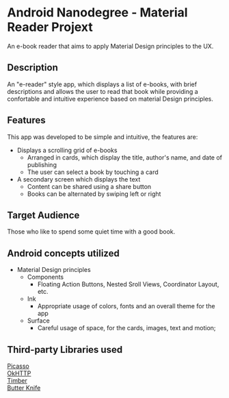# Android Nanodegree - Material Reader Projext

An e-book reader that aims to apply Material Design principles to the UX.

## Description

An "e-reader" style app, which displays a list of e-books, with brief descriptions and allows the user to read that book while providing a confortable and intuitive experience based on material Design principles.

## Features

This app was developed to be simple and intuitive, the features are:

* Displays a scrolling grid of e-books
  * Arranged in cards, which display the title, author's name, and date of publishing
  * The user can select a book by touching a card
* A secondary screen which displays the text
  * Content can be shared using a share button
  * Books can be alternated by swiping left or right

## Target Audience

Those who like to spend some quiet time with a good book.

## Android concepts utilized

* Material Design principles
  * Components
    * Floating Action Buttons, Nested Sroll Views, Coordinator Layout, etc.
  * Ink
    * Appropriate usage of colors, fonts and an overall theme for the app
  * Surface
    * Careful usage of space, for the cards, images, text and motion;

## Third-party Libraries used

[Picasso](http://square.github.io/picasso/)  
[OkHTTP](http://square.github.io/okhttp)  
[Timber](https://github.com/JakeWharton/timber)  
[Butter Knife](http://jakewharton.github.io/butterknife/)  

